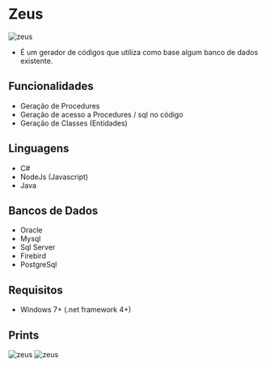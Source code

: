 # Zeus
![zeus](https://image.prntscr.com/image/7sj0Lxt_R4eH9NgErG5M6A.png)  
* É um gerador de códigos que utiliza como base algum banco de dados existente.

## Funcionalidades   
- Geração de Procedures   
- Geração de acesso a Procedures / sql no código  
- Geração de Classes (Entidades)  

## Linguagens
- C#
- NodeJs (Javascript)
- Java

## Bancos de Dados
- Oracle
- Mysql
- Sql Server
- Firebird
- PostgreSql

## Requisitos
- Windows 7+ (.net framework 4+)

## Prints
![zeus](https://image.prntscr.com/image/TsyW6AJbQ8agbf4tC2CtPA.png)
![zeus](https://image.prntscr.com/image/AHHHP7zVRpGEJ0jPG9KVqQ.png)

